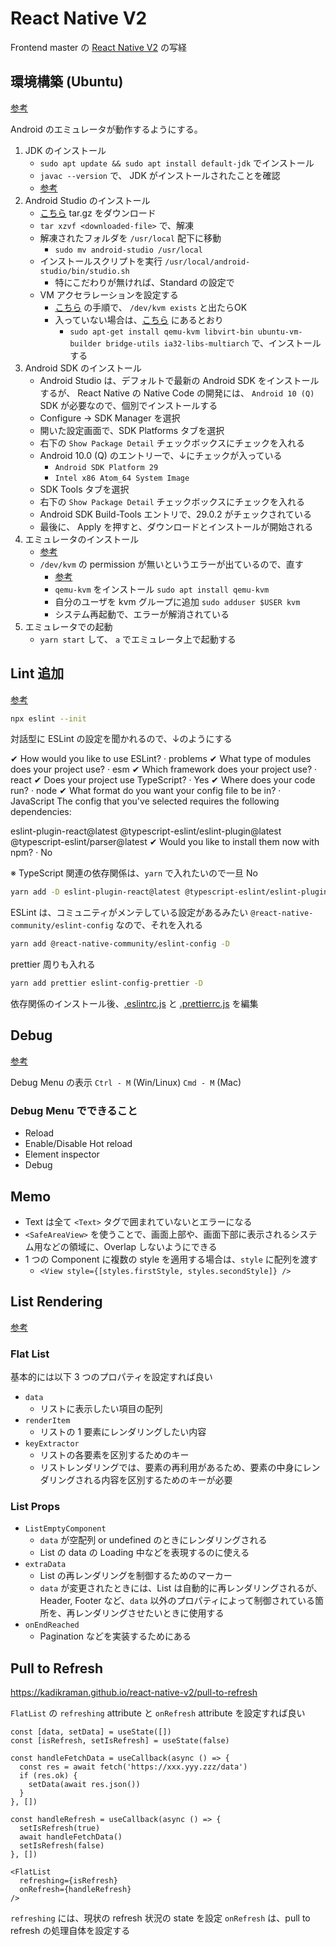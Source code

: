 # React Native V2

Frontend master の [React Native V2](https://kadikraman.github.io/react-native-v2) の写経

## 環境構築 (Ubuntu)

[参考](https://reactnative.dev/docs/environment-setup)

Android のエミュレータが動作するようにする。

1. JDK のインストール
    - `sudo apt update && sudo apt install default-jdk` でインストール
    - `javac --version` で、 JDK がインストールされたことを確認
    - [参考](https://www.digitalocean.com/community/tutorials/how-to-install-java-with-apt-on-ubuntu-20-04-ja)
2. Android Studio のインストール
    - [こちら](https://developer.android.com/studio/index.html) tar.gz をダウンロード
    - `tar xzvf <downloaded-file>` で、解凍
    - 解凍されたフォルダを `/usr/local` 配下に移動
        - `sudo mv android-studio /usr/local`
    - インストールスクリプトを実行 `/usr/local/android-studio/bin/studio.sh`
        - 特にこだわりが無ければ、Standard の設定で
    - VM アクセラレーションを設定する
        - [こちら](https://developer.android.com/studio/run/emulator-acceleration?utm_source=android-studio#vm-linux) の手順で、 `/dev/kvm exists` と出たらOK
        - 入っていない場合は、[こちら](https://developer.android.com/studio/run/emulator-acceleration?utm_source=android-studio#vm-linux) にあるとおり
            - `sudo apt-get install qemu-kvm libvirt-bin ubuntu-vm-builder bridge-utils ia32-libs-multiarch` で、インストールする
3. Android SDK のインストール
    - Android Studio は、デフォルトで最新の Android SDK をインストールするが、 React Native の Native Code の開発には、 `Android 10 (Q)` SDK が必要なので、個別でインストールする
    - Configure -> SDK Manager を選択
    - 開いた設定画面で、SDK Platforms タブを選択
    - 右下の `Show Package Detail` チェックボックスにチェックを入れる
    - Android 10.0 (Q) のエントリーで、↓にチェックが入っている
        - `Android SDK Platform 29`
        - `Intel x86 Atom_64 System Image`
    - SDK Tools タブを選択
    - 右下の `Show Package Detail` チェックボックスにチェックを入れる
    - Android SDK Build-Tools エントリで、29.0.2 がチェックされている
    - 最後に、 Apply を押すと、ダウンロードとインストールが開始される
4. エミュレータのインストール
    - [参考](https://docs.expo.io/workflow/android-studio-emulator/)
    - `/dev/kvm` の permission が無いというエラーが出ているので、直す
        - [参考](https://efficientcoder.net/dev-kvm-not-found-device-permission-denied-errors-linux-ubuntu-20-04-19-04/#:~:text=Solving%20%2Fdev%2Fkvm%20device%20permission%20denied%20Error&text=you%20need%20to%20install%20qemu,username%20to%20the%20kvm%20group.&text=If%20your%20user%20name%20is,start%20using%20your%20Android%20emulator.)
        - `qemu-kvm` をインストール `sudo apt install qemu-kvm`
        - 自分のユーザを kvm グループに追加 `sudo adduser $USER kvm`
        - システム再起動で、エラーが解消されている
5. エミュレータでの起動
    - `yarn start` して、 `a` でエミュレータ上で起動する

## Lint 追加

[参考](https://kadikraman.github.io/react-native-v2)

```bash
npx eslint --init
```

対話型に ESLint の設定を聞かれるので、↓のようにする

✔ How would you like to use ESLint? · problems
✔ What type of modules does your project use? · esm
✔ Which framework does your project use? · react
✔ Does your project use TypeScript? · Yes
✔ Where does your code run? · node
✔ What format do you want your config file to be in? · JavaScript
The config that you've selected requires the following dependencies:

eslint-plugin-react@latest @typescript-eslint/eslint-plugin@latest @typescript-eslint/parser@latest
✔ Would you like to install them now with npm? · No

※ TypeScript 関連の依存関係は、`yarn` で入れたいので一旦 No

```bash
yarn add -D eslint-plugin-react@latest @typescript-eslint/eslint-plugin@latest @typescript-eslint/parser@latest
```

ESLint は、コミュニティがメンテしている設定があるみたい `@react-native-community/eslint-config` なので、それを入れる

```bash
yarn add @react-native-community/eslint-config -D
```

prettier 周りも入れる

```bash
yarn add prettier eslint-config-prettier -D
```

依存関係のインストール後、[.eslintrc.js](./.eslintrc.js) と [.prettierrc.js](./.prettierrc.js) を編集

## Debug

[参考](https://kadikraman.github.io/react-native-v2/debugging)

Debug Menu の表示 `Ctrl - M` (Win/Linux) `Cmd - M` (Mac)

### Debug Menu でできること

- Reload
- Enable/Disable Hot reload
- Element inspector
- Debug

## Memo

- Text は全て `<Text>` タグで囲まれていないとエラーになる
- `<SafeAreaView>` を使うことで、画面上部や、画面下部に表示されるシステム用などの領域に、Overlap しないようにできる
- 1 つの Component に複数の style を適用する場合は、`style` に配列を渡す
  - `<View style={[styles.firstStyle, styles.secondStyle]} />`

## List Rendering

[参考](https://kadikraman.github.io/react-native-v2/lists)

### Flat List

基本的には以下 3 つのプロパティを設定すれば良い

- `data`
  - リストに表示したい項目の配列
- `renderItem`
  - リストの 1 要素にレンダリングしたい内容
- `keyExtractor`
  - リストの各要素を区別するためのキー
  - リストレンダリングでは、要素の再利用があるため、要素の中身にレンダリングされる内容を区別するためのキーが必要

### List Props

- `ListEmptyComponent`
  - `data` が空配列 or undefined のときにレンダリングされる
  - List の data の Loading 中などを表現するのに使える
- `extraData`
  - List の再レンダリングを制御するためのマーカー
  - `data` が変更されたときには、List は自動的に再レンダリングされるが、Header, Footer など、`data` 以外のプロパティによって制御されている箇所を、再レンダリングさせたいときに使用する
- `onEndReached`
  - Pagination などを実装するためにある

## Pull to Refresh

https://kadikraman.github.io/react-native-v2/pull-to-refresh

`FlatList` の `refreshing` attribute と `onRefresh` attribute を設定すれば良い

```tsx
const [data, setData] = useState([])
const [isRefresh, setIsRefresh] = useState(false)

const handleFetchData = useCallback(async () => {
  const res = await fetch('https://xxx.yyy.zzz/data')
  if (res.ok) {
    setData(await res.json())
  }
}, [])

const handleRefresh = useCallback(async () => {
  setIsRefresh(true)
  await handleFetchData()
  setIsRefresh(false)
}, [])

<FlatList
  refreshing={isRefresh}
  onRefresh={handleRefresh}
/>
```

`refreshing` には、現状の refresh 状況の state を設定
`onRefresh` は、pull to refresh の処理自体を設定する

